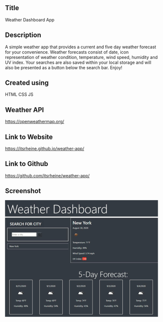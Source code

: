 ## Title
Weather Dashboard App

## Description
A simple weather app that provides a current and five day weather forecast for your convenience.
Weather forecasts consist of date, icon representation of weather condition, temperature, wind speed, humidity and UV index.
Your searches are also saved within your local storage and will also be presented as a button below the search bar.
Enjoy!

## Created using
HTML
CSS
JS

## Weather API
https://openweathermap.org/

## Link to Website
https://itsrheine.github.io/weather-app/

## Link to Github
https://github.com/itsrheine/weather-app/

## Screenshot
![Screenshot](assets/svg/Weather-Dash.JPG)

